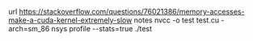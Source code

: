 url
https://stackoverflow.com/questions/76021386/memory-accesses-make-a-cuda-kernel-extremely-slow
notes
nvcc -o test test.cu -arch=sm_86
nsys profile --stats=true ./test